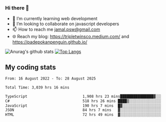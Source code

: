 ### Hi there 👋

<!--
**padepokanpenguin/padepokanpenguin** is a ✨ _special_ ✨ repository because its `README.md` (this file) appears on your GitHub profile.
-->

- 🌱 I’m currently learning  web development
- 👯 I’m looking to collaborate on javascript developers
- 📫 How to reach me jamal.psw@gmail.com
- 🌐 Reach my blog:
   https://tripletwinsco.medium.com/ and
   https://padepokanpenguin.github.io/

![Anurag's github stats](https://github-readme-stats.vercel.app/api?username=padepokanpenguin&count_private=true&disable_animations=false&show_icons=true&theme=default)
[![Top Langs](https://github-readme-stats.vercel.app/api/top-langs/?username=padepokanpenguin&theme=default&layout=compact)](https://github.com/padepokanpenguin)

## My coding stats

<!--START_SECTION:waka-->

```txt
From: 16 August 2022 - To: 28 August 2025

Total Time: 3,039 hrs 16 mins

TypeScript                         1,908 hrs 23 mins███████████████▓░░░░░░░░░   62.79 %
C#                                 518 hrs 26 mins ████▒░░░░░░░░░░░░░░░░░░░░   17.06 %
JavaScript                         190 hrs 7 mins  █▓░░░░░░░░░░░░░░░░░░░░░░░   06.26 %
JSON                               84 hrs 7 mins   ▓░░░░░░░░░░░░░░░░░░░░░░░░   02.77 %
HTML                               72 hrs 49 mins  ▓░░░░░░░░░░░░░░░░░░░░░░░░   02.40 %
```

<!--END_SECTION:waka-->


